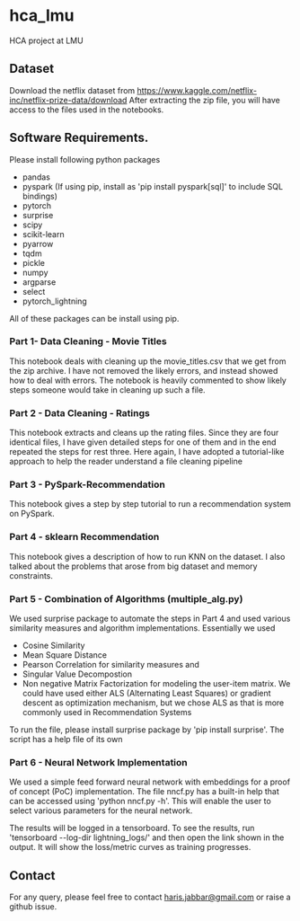 # hca_lmu
HCA project at LMU

## Dataset
Download the netflix dataset from https://www.kaggle.com/netflix-inc/netflix-prize-data/download
After extracting the zip file, you will have access to the files used in the notebooks.

## Software Requirements.
Please install following python packages
- pandas
- pyspark (If using pip, install as 'pip install pyspark[sql]' to include SQL bindings)
- pytorch
- surprise
- scipy
- scikit-learn
- pyarrow
- tqdm
- pickle
- numpy
- argparse
- select
- pytorch_lightning

All of these packages can be install using pip. 

### Part 1- Data Cleaning - Movie Titles
This notebook deals with cleaning up the movie_titles.csv that we get from the zip archive.
I have not removed the likely errors, and instead showed how to deal with errors. 
The notebook is heavily commented to show likely steps someone would take in cleaning up such a file. 

### Part 2 - Data Cleaning - Ratings
This notebook extracts and cleans up the rating files. Since they are four identical files, I have given detailed steps for one of them and in the end repeated the steps for rest three. 
Here again, I have adopted a tutorial-like approach to help the reader understand a file cleaning pipeline

### Part 3 - PySpark-Recommendation
This notebook gives a step by step tutorial to run a recommendation system on PySpark. 

### Part 4 - sklearn Recommendation
This notebook gives a description of how to run KNN on the dataset. I also talked about the problems that arose from big dataset and memory constraints. 

### Part 5 - Combination of Algorithms (multiple_alg.py)
We used surprise package to automate the steps in Part 4 and used various similarity measures and algorithm implementations. Essentially we used 
- Cosine Similarity
- Mean Square Distance
- Pearson Correlation
for similarity measures and 
- Singular Value Decompostion
- Non negative Matrix Factorization
for modeling the user-item matrix. We could have used either ALS (Alternating Least Squares) or gradient descent as optimization mechanism, but we chose ALS as that is more commonly used in Recommendation Systems

To run the file, please install surprise package by 'pip install surprise'. The script has a help file of its own

### Part 6 - Neural Network Implementation
We used a simple feed forward neural network with embeddings for a proof of concept (PoC) implementation. The file nncf.py has a built-in help that can be accessed using 'python nncf.py -h'.
This will enable the user to select various parameters for the neural network. 

The results will be logged in a tensorboard. To see the results, run 'tensorboard --log-dir lightning_logs/' and then open the link shown in the output. It will show the loss/metric curves as training progresses. 

## Contact
For any query, please feel free to contact haris.jabbar@gmail.com or raise a github issue.